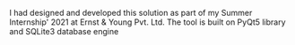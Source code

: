 I had designed and developed this solution as part of my Summer Internship' 2021 at Ernst & Young Pvt. Ltd.
The tool is built on PyQt5 library and SQLite3 database engine
